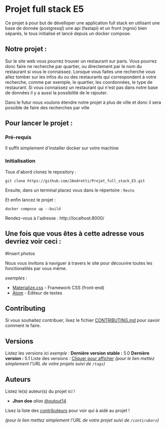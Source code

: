 # Projet full stack E5


Ce projet à pour but de dévelloper une application full stack en utilisant une base de donnée (postgresql) une api (fastapi) et un front (ngnix) bien séparés, le tous initialisé et lancé depuis un docker compose.

## Notre projet :

Sur le site web vous pourrez trouver un restaurant sur paris. Vous pourrez donc faire ne recherche par quartier, ou directement par le nom du restaurant si vous le connaissez. Lorsque vous faites une recherche vous allez tomber sur les infos du ou des restaurants qui correspondent à votre recherche, comme par exemple, le quartier, les coordonnées, le type de restaurant. Si vous connaissez un restaurant qui n'est pas dans notre base de données il y a aussi la possibilité de le rajouter. 

Dans le futur nous voulons étendre notre projet à plus de ville et donc il sera possible de faire des recherches par ville

## Pour lancer le projet :

### Pré-requis
Il suffit simplement d'installer docker sur votre machine

### Initialisation
Tous d'abord clonez le repository : 

``git clone https://github.com/JAndretti/Projet_full_stack_E5.git``

Ensuite, dans un terminal placez vous dans le répertoire : ``Resto``

Et enfin lancez le projet : 

``docker compose up --build``

Rendez-vous à l'adresse : http://localhost:8000/


## Une fois que vous êtes à cette adresse vous devriez voir ceci :

#Insert photos

Nous vous invitons à naviguer à travers le site pour découvire toutes les fonctionalités par vous même.



_exemples :_
* [Materialize.css](http://materializecss.com) - Framework CSS (front-end)
* [Atom](https://atom.io/) - Editeur de textes

## Contributing

Si vous souhaitez contribuer, lisez le fichier [CONTRIBUTING.md](https://example.org) pour savoir comment le faire.

## Versions
Listez les versions ici 
_exemple :_
**Dernière version stable :** 5.0
**Dernière version :** 5.1
Liste des versions : [Cliquer pour afficher](https://github.com/your/project-name/tags)
_(pour le lien mettez simplement l'URL de votre projets suivi de ``/tags``)_

## Auteurs
Listez le(s) auteur(s) du projet ici !
* **Jhon doe** _alias_ [@outout14](https://github.com/outout14)

Lisez la liste des [contributeurs](https://github.com/your/project/contributors) pour voir qui à aidé au projet !

_(pour le lien mettez simplement l'URL de votre projet suivi de ``/contirubors``)_
